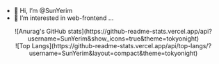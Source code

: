 - 👋 Hi, I’m @SunYerim
- 👀 I’m interested in web-frontend ...

<div align="center">
![Anurag's GitHub stats](https://github-readme-stats.vercel.app/api?username=SunYerim&show_icons=true&theme=tokyonight)</div>
<div align="center">
![Top Langs](https://github-readme-stats.vercel.app/api/top-langs/?username=SunYerim&layout=compact&theme=tokyonight)
</div>
<!---
SunYerim/SunYerim is a ✨ special ✨ repository because its `README.md` (this file) appears on your GitHub profile.
You can click the Preview link to take a look at your changes.
--->
